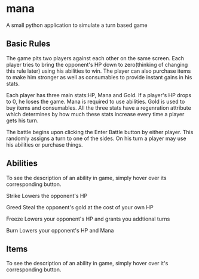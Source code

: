 # mana
A small python application to simulate a turn based game

Basic Rules
------------

The game pits two players against each other on the same screen. Each player tries to bring the opponent's HP down to zero(thinking of changing this rule later) using his abilities to win. The player can also purchase items to make him stronger as well as consumables to provide instant gains in his stats.

Each player has three main stats:HP, Mana and Gold. If a player's HP drops to 0, he loses the game. Mana is required to use abilities. Gold is used to buy items and consumables. All the three stats have a regenration attribute which determines by how much these stats increase every time a player gets his turn.

The battle begins upon clicking the Enter Battle button by either player. This randomly assigns a turn to one of the sides. On his turn a player may use his abilities or purchase things.


Abilities
----------

To see the description of an ability in game, simply hover over its corresponding button.

Strike
  Lowers the opponent's HP
  
Greed
  Steal the opponent's gold at the cost of your own HP
  
Freeze
  Lowers your opponent's HP and grants you addtional turns
  
Burn
  Lowers your opponent's HP and Mana
  

Items
-----

To see the description of an ability in game, simply hover over it's corresponding button.






